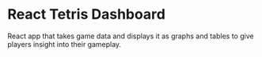 # React Tetris Dashboard

React app that takes game data and displays it as graphs and tables to give players insight into their gameplay.
